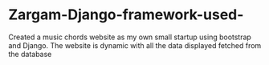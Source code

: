 # Zargam-Django-framework-used-
Created a music chords website as my own small startup using bootstrap and Django. The website is dynamic with all the data displayed fetched from the database

